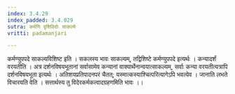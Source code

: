 ```yaml
---
index: 3.4.29
index_padded: 3.4.029
sutra: कर्मणि दृशिविदोः साकल्ये
vritti: padamanjari

---
```

कर्मण्युपपदे साकल्यविशिष्ट इति । सकलस्य भावः साकल्यम्, तद्विशिष्टे कर्मण्युपपदे इत्यर्थः । कन्यादर्शं वरयतीति । अत्र दर्शनविषयभूतानां सर्वासामेव कन्यानां वाक्यार्थेनान्वयात्साकल्यम्, सर्वाः कन्या वरयतीत्यत्रापि दर्शनविषयभूता इत्यर्थः । अतिशयप्रतिपादनपरं चैतत्; यस्मात्कस्याश्चित्परित्यागेऽपि भवत्येव । जानाति लभते विचारयति वेति । सत्तार्थस्य तु विदेरकर्मकत्वादग्रहणमिति भावः ।।